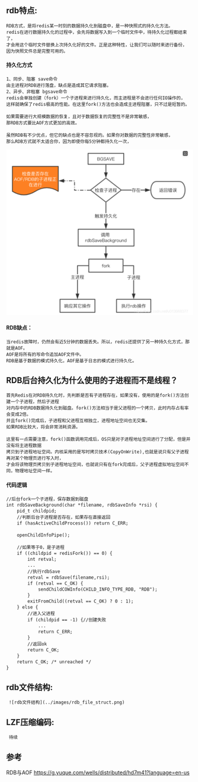 
## rdb特点:
    RDB方式，是将redis某一时刻的数据持久化到磁盘中，是一种快照式的持久化方法。
    redis在进行数据持久化的过程中，会先将数据写入到一个临时文件中，待持久化过程都结束了，
    才会用这个临时文件替换上次持久化好的文件。正是这种特性，让我们可以随时来进行备份，
    因为快照文件总是完整可用的。

#### 持久化方式    
    1、同步、阻塞 save命令
    由主进程对RDB进行落盘，缺点是造成其它请求阻塞。
    2、异步、非租塞 bgsave命令
    redis会单独创建（fork）一个子进程来进行持久化，而主进程是不会进行任何IO操作的，
    这样就确保了redis极高的性能。在这里fork()方法也会造成主进程阻塞，只不过是短暂的。
    
    如果需要进行大规模数据的恢复，且对于数据恢复的完整性不是非常敏感，
    那RDB方式要比AOF方式更加的高效。
    
    虽然RDB有不少优点，但它的缺点也是不容忽视的。如果你对数据的完整性非常敏感，
    那么RDB方式就不太适合你，因为即使你每5分钟都持久化一次，
![RDB异步持久化](../images/rdb_process.png)
#### RDB缺点：    
    当redis故障时，仍然会有近5分钟的数据丢失。所以，redis还提供了另一种持久化方式，那就是AOF。
    AOF是将所有的写命令追加AOF文件中。
    RDB是基于数据的模式持久化，AOF是基于日志的模式进行持久化。

## RDB后台持久化为什么使用的子进程而不是线程？

    首先Redis在对RDB持久化时，先判断是否有子进程存在，如果没有，使用的是fork()方法创建一个子进程，然后子进程
    对内存中的RDB数据持久化到磁盘。fork()方法相当于是父进程的一个拷贝，此时内存占有率会变成2倍。
    并且fork()完成后，子进程和父进程互相独立，进程地址空间也无交集。
    如果RDB比较大，将会非常消耗资源。
    
    这里有一点需要注意，fork()函数调用完成后，OS只是对子进程地址空间进行了分配，但是并没有将主进程数据
    拷贝到子进程地址空间。内核采用的是写时拷贝技术(CopyOnWrite),也就是说只有父子进程再对某个物理页进行写入时，
    才会将该物理页拷贝到子进程地址空间，也就说只有在fork完成后，父子进程虚拟地址空间不同，物理地址空间一样。
    
    
#### 代码逻辑
    
    //后台fork一个子进程，保存数据到磁盘
    int rdbSaveBackground(char *filename, rdbSaveInfo *rsi) {
        pid_t childpid;
        //判断后台子进程是否存在，如果存在直接返回
        if (hasActiveChildProcess()) return C_ERR;
    
        openChildInfoPipe();
        
        //如果等于0，是子进程
        if ((childpid = redisFork()) == 0) {
            int retval;
            ...
            //执行rdbSave
            retval = rdbSave(filename,rsi);
            if (retval == C_OK) {
                sendChildCOWInfo(CHILD_INFO_TYPE_RDB, "RDB");
            }
            exitFromChild((retval == C_OK) ? 0 : 1);
        } else {
            //进入父进程
            if (childpid == -1) {//创建失败
                ...
                return C_ERR;
            }
            //返回ok
            return C_OK;
        }
        return C_OK; /* unreached */
    }
  
## rdb文件结构:
     ![rdb文件结构](../images/rdb_file_struct.png)
     
## LZF压缩编码:
     待续
     
## 参考
RDB与AOF https://g.yuque.com/wells/distributed/hd7m41?language=en-us